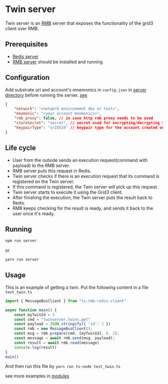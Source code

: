 # Twin server

Twin server is an [RMB](https://github.com/threefoldtech/go-rmb) server that exposes the functionality of the grid3 client over RMB.

## Prerequisites

- [Redis server](https://redis.io)
- [RMB server](https://github.com/threefoldtech/go-rmb) should be installed and running

## Configuration

Add substrate url and account's mnemonics in `config.json` in [server directory](../server/config.json) before running the server. [see](./test_setup.md#create-twin)

```json
{
    "network": "<network environment dev or test>",
    "mnemonic": "<your account mnemonics>",
    "rmb_proxy": false, // in case http rmb proxy needs to be used
    "storeSecret": "secret", // secret used for encrypting/decrypting the values in tfkvStore
    "keypairType": "sr25519" // keypair type for the account created on substrate
}
```

## Life cycle

- User from the outside sends an execution request(command with payload) to the RMB server.
- RMB server puts this request in Redis.
- Twin server checks if there is an execution request that its command is registered on the Twin server.
- If this command is registered, the Twin server will pick up this request.
- Twin server starts to execute it using the Grid3 client.
- After finishing the execution, the Twin server puts the result back to Redis.
- RMB keeps checking for the result is ready, and sends it back to the user once it's ready.

## Running

```bash
npm run server
```

or

```bash
yarn run server
```

## Usage

This is an example of getting a twin.
Put the following content in a file `test_twin.ts`

```ts
import { MessageBusClient } from "ts-rmb-redis-client"

async function main() {
    const myTwinId = 3
    const cmd = "twinserver.twins.get"
    const payload = JSON.stringify({ 'id': 1 })
    const rmb = new MessageBusClient();
    const msg = rmb.prepare(cmd, [myTwinId], 0, 2);
    const message = await rmb.send(msg, payload);
    const result = await rmb.read(message)
    console.log(result)
}
main()
```

And then run this file by `yarn run ts-node test_twin.ts`

see more examples in [modules](./module.md)
